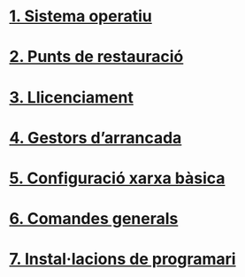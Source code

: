 # [1. Sistema operatiu](sistema-operatiu.md)

# [2. Punts de restauració](punts-restauracio.md)

# [3. Llicenciament](llicenciament.md)

# [4. Gestors d’arrancada](gestors-darrancada.md)

# [5. Configuració xarxa bàsica](configuracio-xarxa-basica.md)

# [6. Comandes generals](comandes-generals.md)

# [7. Instal·lacions de programari](instal-lacions-programari.md)
